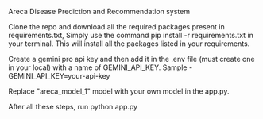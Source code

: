 Areca Disease Prediction and Recommendation system

Clone the repo and download all the required packages present in requirements.txt, Simply use the command pip install -r requirements.txt in your terminal. This will install all the packages listed in your requirements.

Create a gemini pro api key and then add it in the .env file (must create one in your local) with a name of GEMINI_API_KEY.
Sample - GEMINI_API_KEY=your-api-key

Replace "areca_model_1" model with your own model in the app.py. 

After all these steps, run 
python app.py
